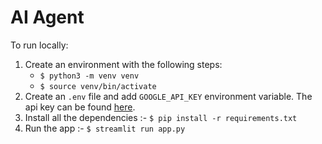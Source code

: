 # AI Agent

To run locally: 

1. Create an environment with the following steps:
    - `$ python3 -m venv venv`
    - `$ source venv/bin/activate`
2. Create an `.env` file and add `GOOGLE_API_KEY` environment variable. The api key can be found [here](https://aistudio.google.com/app/apikey).
3. Install all the dependencies :- `$ pip install -r requirements.txt`
4. Run the app :- `$ streamlit run app.py`
